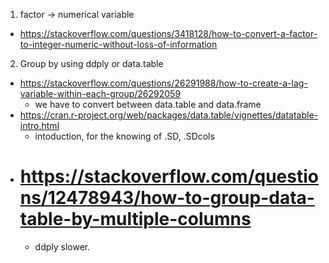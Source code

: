 1. factor -> numerical variable
- https://stackoverflow.com/questions/3418128/how-to-convert-a-factor-to-integer-numeric-without-loss-of-information

2. Group by using ddply or data.table
  - https://stackoverflow.com/questions/26291988/how-to-create-a-lag-variable-within-each-group/26292059
    - we have to convert between data.table and data.frame
  - https://cran.r-project.org/web/packages/data.table/vignettes/datatable-intro.html
    - intoduction, for the knowing of .SD, .SDcols
  - # https://stackoverflow.com/questions/12478943/how-to-group-data-table-by-multiple-columns
    - ddply slower.
  
